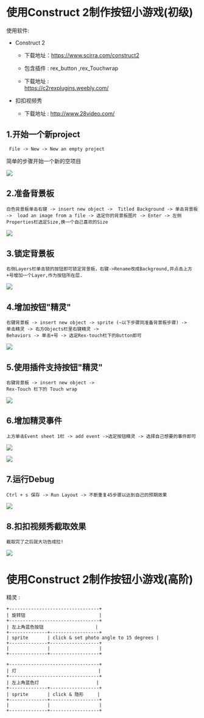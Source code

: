 使用Construct 2制作按钮小游戏(初级)
=

使用软件:

* Construct 2
    - 下载地址：https://www.scirra.com/construct2

    - 包含插件 : rex_button ,rex_Touchwrap
    - 下载地址 :     
        https://c2rexplugins.weebly.com/


* 扣扣视频秀

    - 下载地址 : http://www.28video.com/


## [](header-1) 1.开始一个新project

     File -> New -> New an empty project

简单的步骤开始一个新的空项目

![](https://github.com/MuaJacky/swi-homework/raw/gh-pages/lab02_Construct_2/New_an_empty_Project.png)

## [](header-2) 2.准备背景板

    白色背景板单击右键 -> insert new object ->  Titled Background -> 单击背景板 ->  load an image from a file -> 选定你的背景板图片 -> Enter -> 左侧Properties栏选定Size,换一个自己喜欢的Size


![](https://github.com/MuaJacky/swi-homework/raw/gh-pages/lab02_Construct_2/New_an_Background.jpg)


## [](header-3) 3.锁定背景板

    右侧Layers栏单击锁的按钮即可锁定背景板，右键->Rename改成Background,并点击上方+号增加一个Layer,作为按钮所在层.

![](https://github.com/MuaJacky/swi-homework/raw/gh-pages/lab02_Construct_2/lock_Background.jpg)

## [](header-4) 4.增加按钮"精灵"

    右键背景板 -> insert new object -> sprite (~以下步骤同准备背景板步骤) ->
    单击精灵 -> 右方Objects栏里右键精灵 ->
    Behaviors -> 单击+号 -> 选定Rex-touch栏下的Button即可

![](https://github.com/MuaJacky/swi-homework/raw/gh-pages/lab02_Construct_2/Sprite.png)

## [](header-5) 5.使用插件支持按钮"精灵"

    右键背景板 -> insert new object ->
    Rex-Touch 栏下的 Touch wrap

![](https://github.com/MuaJacky/swi-homework/raw/gh-pages/lab02_Construct_2/TouchWrap.jpg)

## [](header-6) 6.增加精灵事件

    上方单击Event sheet 1栏 -> add event ->选定按钮精灵 -> 选择自己想要的事件即可

![](https://github.com/MuaJacky/swi-homework/raw/gh-pages/lab02_Construct_2/Event_sheet.jpg)

![](https://github.com/MuaJacky/swi-homework/raw/gh-pages/lab02_Construct_2/added_event.jpg)

## [](header-7) 7.运行Debug

    Ctrl + s 保存 -> Run Layout -> 不断重复45步骤以达到自己的预期效果

![](https://github.com/MuaJacky/swi-homework/raw/gh-pages/lab02_Construct_2/Run_layout.png)

## [](header-8) 8.扣扣视频秀截取效果
    
    截取完了之后就大功告成拉!

![](https://github.com/MuaJacky/swi-homework/raw/gh-pages/lab02_Construct_2/lab02.gif)


使用Construct 2制作按钮小游戏(高阶)
=

精灵 : 

    +---------------------------------+     
    | 旋转钮                           |      
    +---------------------------------+    
    | 左上角蓝色按钮                   |    
    +--------------+------------------+    
    | sprite       | click & set photo angle to 15 degrees |    
    +--------------+------------------+   
    |              |                  |   
    +--------------+------------------+   

    +---------------------------------+  
    | 灯                              |  
    +---------------------------------+
    | 左上角蓝色灯                     |
    +--------------+------------------+
    | sprite       | click & 隐形     |
    +--------------+------------------+
    |              |                  |
    +--------------+------------------+
